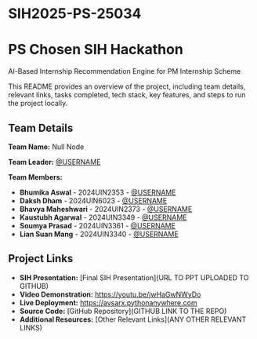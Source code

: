 # SIH2025-PS-25034

# PS Chosen SIH Hackathon
Al-Based Internship Recommendation Engine for PM Internship Scheme

This README provides an overview of the project, including team details, relevant links, tasks completed, tech stack, key features, and steps to run the project locally.

## Team Details

**Team Name:** Null Node

**Team Leader:** [@USERNAME](https://github.com/USERNAME)

**Team Members:**

- **Bhumika Aswal** - 2024UIN2353 - [@USERNAME](https://github.com/USERNAME)
- **Daksh Dham** - 2024UIN6023 - [@USERNAME](https://github.com/USERNAME)
- **Bhavya Maheshwari** - 2024UIN2373 - [@USERNAME](https://github.com/USERNAME)
- **Kaustubh Agarwal** - 2024UIN3349 - [@USERNAME](https://github.com/USERNAME)
- **Soumya Prasad** - 2024UIN3361 - [@USERNAME](https://github.com/USERNAME)
- **Lian Suan Mang** - 2024UIN3340 - [@USERNAME](https://github.com/USERNAME)

## Project Links

- **SIH Presentation:** [Final SIH Presentation](URL TO PPT UPLOADED TO GITHUB)
- **Video Demonstration:** https://youtu.be/jwHaGwNWyDo
- **Live Deployment:** https://avsarx.pythonanywhere.com
- **Source Code:** [GitHub Repository](GITHUB LINK TO THE REPO)
- **Additional Resources:** [Other Relevant Links](ANY OTHER RELEVANT LINKS)
